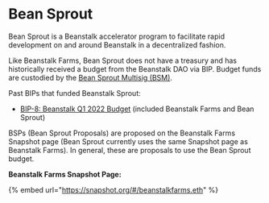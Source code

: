 # Bean Sprout

Bean Sprout is a Beanstalk accelerator program to facilitate rapid development on and around Beanstalk in a decentralized fashion.

Like Beanstalk Farms, Bean Sprout does not have a treasury and has historically received a budget from the Beanstalk DAO via BIP. Budget funds are custodied by the [Bean Sprout Multisig (BSM)](bsm-dashboard.md).

Past BIPs that funded Beanstalk Sprout:

* [BIP-8: Beanstalk Q1 2022 Budget](https://github.com/BeanstalkFarms/Beanstalk/blob/master/bips/bip-8.md) (included Beanstalk Farms and Bean Sprout)

BSPs (Bean Sprout Proposals) are proposed on the Beanstalk Farms Snapshot page (Bean Sprout currently uses the same Snapshot page as Beanstalk Farms). In general, these are proposals to use the Bean Sprout budget.

**Beanstalk Farms Snapshot Page:**

{% embed url="https://snapshot.org/#/beanstalkfarms.eth" %}
